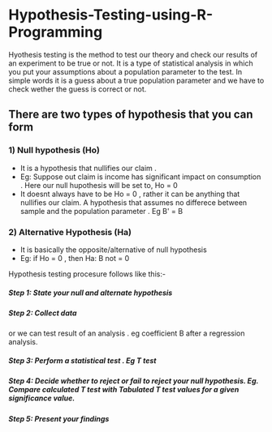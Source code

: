 # Hypothesis-Testing-using-R-Programming

Hyothesis testing is the method to test our theory and check our results of an experiment to be true or not. It is a type of statistical analysis in which you put your assumptions about a population parameter to the test.
In simple words it is a guess about a true population parameter and we have to check wether the guess is correct or not.

## There are two types of hypothesis that you can form

### 1) Null hypothesis (Ho)
- It is a hypothesis that nullifies our claim .
- Eg: Suppose out claim is income has significant impact on consumption . Here our null hupothesis will be set to, Ho = 0
- It doesnt always have to be Ho = 0 , rather it can be anything that nullifies our claim. A hypothesis that assumes no differece between sample and the population parameter . Eg B' = B

### 2) Alternative Hypothesis (Ha)
- It is basically the opposite/alternative of null hypothesis
- Eg: if Ho = 0 , then Ha:  B not = 0



Hypothesis testing procesure follows like this:-
##### Step 1: State your null and alternate hypothesis
##### Step 2: Collect data 
or we can test result of an analysis . eg coefficient B after a regression analysis.
##### Step 3: Perform a statistical test . Eg T test
##### Step 4: Decide whether to reject or fail to reject your null hypothesis. Eg. Compare calculated T test with Tabulated T test values for a given significance value.
##### Step 5: Present your findings
